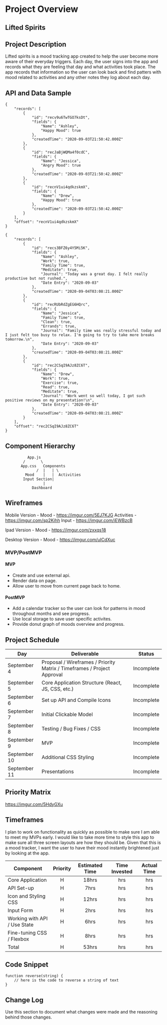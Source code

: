 # Project Overview

## Lifted Spirits

## Project Description

Lifted spirits is a mood tracking app created to help the user become more aware of their everyday triggers. Each day, the user signs into the app and records what they are feeling that day and what activities took place. The app records that information so the user can look back and find patters with mood related to activities and any other notes they log about each day. 

## API and Data Sample

```
{
    "records": [
        {
            "id": "recv9u6TwTGO7ksDt",
            "fields": {
                "Name": "Ashley",
                "Happy Mood": true
            },
            "createdTime": "2020-09-03T21:50:42.000Z"
        },
        {
            "id": "recJaBjWQMa4f0cdC",
            "fields": {
                "Name": "Jessica",
                "Angry Mood": true
            },
            "createdTime": "2020-09-03T21:50:42.000Z"
        },
        {
            "id": "recnV1ui4qdkzskmX",
            "fields": {
                "Name": "Drew",
                "Happy Mood": true
            },
            "createdTime": "2020-09-03T21:50:42.000Z"
        }
    ],
    "offset": "recnV1ui4qdkzskmX"
}

{
    "records": [
        {
            "id": "recs3BFZ6y4Y5Mi5K",
            "fields": {
                "Name": "Ashley",
                "Work": true,
                "Family Time": true,
                "Meditate": true,
                "Journal": "Today was a great day. I felt really productive but not rushed.",
                "Date Entry": "2020-09-03"
            },
            "createdTime": "2020-09-04T03:08:21.000Z"
        },
        {
            "id": "recRUbRdZgEG6HQrc",
            "fields": {
                "Name": "Jessica",
                "Family Time": true,
                "Clean": true,
                "Errands": true,
                "Journal": "Family time was really stressful today and I just felt too busy to relax. I'm going to try to take more breaks tomorrow.\n",
                "Date Entry": "2020-09-03"
            },
            "createdTime": "2020-09-04T03:08:21.000Z"
        },
        {
            "id": "rec2CSqI9AJz8ZC6T",
            "fields": {
                "Name": "Drew",
                "Work": true,
                "Exercise": true,
                "Read": true,
                "Meditate": true,
                "Journal": "Work went so well today, I got such positive reviews on my presentation!\n",
                "Date Entry": "2020-09-03"
            },
            "createdTime": "2020-09-04T03:08:21.000Z"
        }
    ],
    "offset": "rec2CSqI9AJz8ZC6T"
}

```

## Component Hierarchy

			  App.js
			/       \
		   App.css   Components
			      /  |   | \
			 Mood	 |   |	Activities
			Input Section|
				     |
				Dashboard


## Wireframes

Mobile Version - 
Mood - https://imgur.com/5EJ7KJG  Activities - https://imgur.com/sp2Kihh  Input - https://imgur.com/iEWBzcB

Ipad Version -
Mood - https://imgur.com/zxxqs18

Desktop Version -
Mood - https://imgur.com/uICdXuc


### MVP/PostMVP  

#### MVP 

- Create and use external api. 
- Render data on page. 
- Allow user to move from current page back to home.

#### PostMVP  

- Add a calendar tracker so the user can look for patterns in mood throughout months and see progress.
- Use local storage to save user specific activites.
- Provide donut graph of moods overview and progress.

## Project Schedule

|  Day | Deliverable | Status
|---|---| ---|
|September 4| Proposal / Wireframes / Priority Matrix / Timeframes / Project Approval | Incomplete
|September 5| Core Application Structure (React, JS, CSS, etc.) | Incomplete
|September 6| Set up API and Compile Icons | Incomplete
|September 7| Initial Clickable Model | Incomplete
|September 8| Testing / Bug Fixes / CSS  | Incomplete
|September 9| MVP | Incomplete
|September 10| Additional CSS  Styling | Incomplete
|September 11| Presentations | Incomplete

## Priority Matrix

https://imgur.com/5HdyGXu

## Timeframes

I plan to work on functionality as quickly as possible to make sure I am able to meet my MVPs early. I would like to take more time to style this app to make sure all three screen layouts are how they should be. Given that this is a mood tracker, I want the user to have their mood instantly brightened just by looking at the app.


| Component | Priority | Estimated Time | Time Invested | Actual Time |
| --- | :---: |  :---: | :---: | :---: |
| Core Application | H | 18hrs| hrs | hrs |
| API Set-up | H | 7hrs| hrs | hrs |
| Icon and Styling CSS | H | 12hrs| hrs | hrs |
| Input Form | H | 2hrs| hrs | hrs |
| Working with API / Use State | H | 6hrs| hrs | hrs |
| Fine-tuning CSS / Flexbox | H | 8hrs| hrs | hrs |
| Total | H | 53hrs| hrs | hrs |

## Code Snippet
 

```
function reverse(string) {
	// here is the code to reverse a string of text
}
```

## Change Log
 Use this section to document what changes were made and the reasoning behind those changes.  
